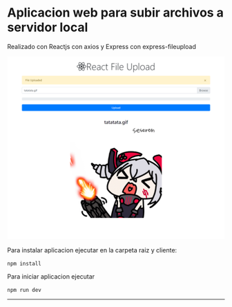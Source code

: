 # Aplicacion web para subir archivos a servidor local

Realizado con Reactjs con axios y Express con express-fileupload

![Demo aplicativo](./preview.png)

Para instalar aplicacion ejecutar en la carpeta raiz y cliente:

```
npm install
```

Para iniciar aplicacion ejecutar

```
npm run dev
```

------

